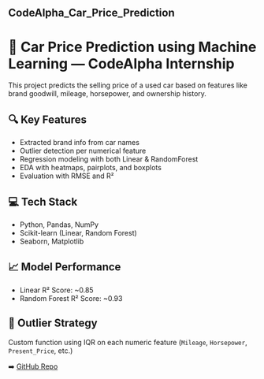 

## CodeAlpha_Car_Price_Prediction

# 🚗 Car Price Prediction using Machine Learning — CodeAlpha Internship

This project predicts the selling price of a used car based on features like brand goodwill, mileage, horsepower, and ownership history.

## 🔍 Key Features
- Extracted brand info from car names
- Outlier detection per numerical feature
- Regression modeling with both Linear & RandomForest
- EDA with heatmaps, pairplots, and boxplots
- Evaluation with RMSE and R²

## 💻 Tech Stack
- Python, Pandas, NumPy
- Scikit-learn (Linear, Random Forest)
- Seaborn, Matplotlib

## 📈 Model Performance
- Linear R² Score: ~0.85
- Random Forest R² Score: ~0.93

## 🚫 Outlier Strategy
Custom function using IQR on each numeric feature (`Mileage`, `Horsepower`, `Present_Price`, etc.)

➡️ [GitHub Repo](https://github.com/Abre1234/CodeAlpha_Car_Price_Prediction)
